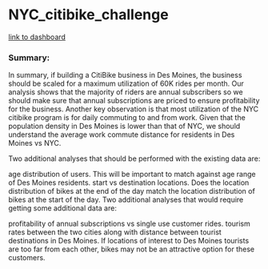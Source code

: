 # NYC_citibike_challenge




[link to dashboard](https://public.tableau.com/app/profile/valentin5582/viz/NYCCitibikeAnalysis_16634690615100/NewYorkCitiBikeAnalysis?publish=yes)





### Summary:
In summary, if building a CitiBike business in Des Moines, the business should be scaled for a maximum utilization of 60K rides per month. Our analysis shows that the majority of riders are annual subscribers so we should make sure that annual subscriptions are priced to ensure profitability for the business. Another key observation is that most utilization of the NYC citibike program is for daily commuting to and from work. Given that the population density in Des Moines is lower than that of NYC, we should understand the average work commute distance for residents in Des Moines vs NYC.

Two additional analyses that should be performed with the existing data are:

age distribution of users. This will be important to match against age range of Des Moines residents.
start vs destination locations. Does the location distribution of bikes at the end of the day match the location distribution of bikes at the start of the day.
Two additional analyses that would require getting some additional data are:

profitability of annual subscriptions vs single use customer rides.
tourism rates between the two cities along with distance between tourist destinations in Des Moines. If locations of interest to Des Moines tourists are too far from each other, bikes may not be an attractive option for these customers.
